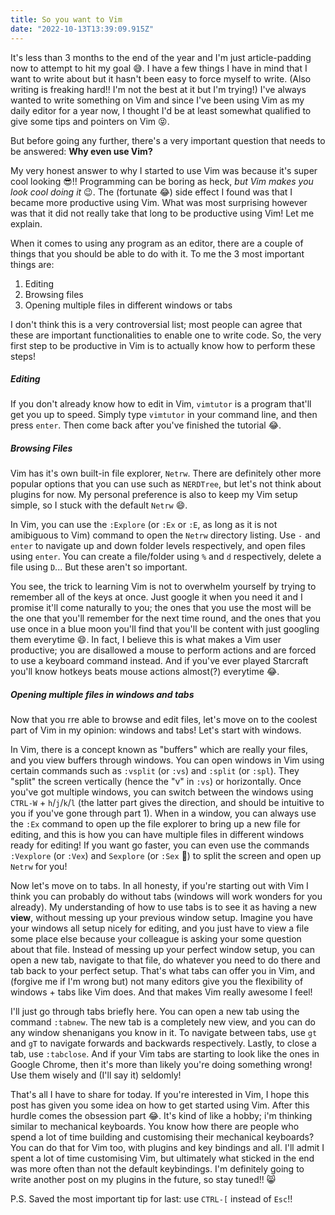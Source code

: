 ```yaml
---
title: So you want to Vim
date: "2022-10-13T13:39:09.915Z"
---
```


It's less than 3 months to the end of the year and I'm just article-padding now to attempt to hit my goal :sweat_smile:. I have a few things I have in mind that I want to write about but it hasn't been easy to force myself to write. (Also writing is freaking hard!! I'm not the best at it but I'm trying!) I've always wanted to write something on Vim and since I've been using Vim as my daily editor for a year now, I thought I'd be at least somewhat qualified to give some tips and pointers on Vim :stuck_out_tongue_closed_eyes:.

But before going any further, there's a very important question that needs to be answered: **Why even use Vim?**

My very honest answer to why I started to use Vim was because it's super cool looking :sunglasses:!! Programming can be boring as heck, *but Vim makes you look cool doing it* :wink:. The (fortunate :joy:) side effect I found was that I became more productive using Vim. What was most surprising however was that it did not really take that long to be productive using Vim! Let me explain.

When it comes to using any program as an editor, there are a couple of things that you should be able to do with it. To me the 3 most important things are:

1. Editing
2. Browsing files
3. Opening multiple files in different windows or tabs

I don't think this is a very controversial list; most people can agree that these are important functionalities to enable one to write code. So, the very first step to be productive in Vim is to actually know how to perform these steps!

##### Editing
If you don't already know how to edit in Vim, `vimtutor` is a program that'll get you up to speed. Simply type `vimtutor` in your command line, and then press `enter`. Then come back after you've finished the tutorial :joy:.


##### Browsing Files
Vim has it's own built-in file explorer, `Netrw`. There are definitely other more popular options that you can use such as `NERDTree`, but let's not think about plugins for now. My personal preference is also to keep my Vim setup simple, so I stuck with the default `Netrw` :smile:.

In Vim, you can use the `:Explore` (or `:Ex` or `:E`, as long as it is not amibiguous to Vim) command to open the `Netrw` directory listing. Use `-` and `enter` to navigate up and down folder levels respectively, and open files using `enter`. You can create a file/folder using `%` and `d` respectively, delete a file using `D`... But these aren't so important.

You see, the trick to learning Vim is not to overwhelm yourself by trying to remember all of the keys at once. Just google it when you need it and I promise it'll come naturally to you; the ones that you use the most will be the one that you'll remember for the next time round, and the ones that you use once in a blue moon you'll find that you'll be content with just googling them everytime :smile:. In fact, I believe this is what makes a Vim user productive; you are disallowed a mouse to perform actions and are forced to use a keyboard command instead. And if you've ever played Starcraft you'll know hotkeys beats mouse actions almost(?) everytime :joy:.

##### Opening multiple files in windows and tabs
Now that you rre able to browse and edit files, let's move on to the coolest part of Vim in my opinion: windows and tabs! Let's start with windows.

In Vim, there is a concept known as "buffers" which are really your files, and you view buffers through windows. You can open windows in Vim using certain commands such as `:vsplit` (or `:vs`) and `:split` (or `:spl`). They "split" the screen vertically (hence the "v" in `:vs`) or horizontally. Once you've got multiple windows, you can switch between the windows using `CTRL-W` + `h`/`j`/`k`/`l` (the latter part gives the direction, and should be intuitive to you if you've gone through part 1). When in a window, you can always use the `:Ex` command to open up the file explorer to bring up a new file for editing, and this is how you can have multiple files in different windows ready for editing! If you want go faster, you can even use the commands `:Vexplore` (or `:Vex`) and `Sexplore` (or `:Sex` :see_no_evil:) to split the screen and open up `Netrw` for you!

Now let's move on to tabs. In all honesty, if you're starting out with Vim I think you can probably do without tabs (windows will work wonders for you already). My understanding of how to use tabs is to see it as having a new **view**, without messing up your previous window setup. Imagine you have your windows all setup nicely for editing, and you just have to view a file some place else because your colleague is asking your some question about that file. Instead of messing up your perfect window setup, you can open a new tab, navigate to that file, do whatever you need to do there and tab back to your perfect setup. That's what tabs can offer you in Vim, and (forgive me if I'm wrong but) not many editors give you the flexibility of windows + tabs like Vim does. And that makes Vim really awesome I feel!

I'll just go through tabs briefly here. You can open a new tab using the command `:tabnew`. The new tab is a completely new view, and you can do any window shenanigans you know in it. To navigate between tabs, use `gt` and `gT` to navigate forwards and backwards respectively. Lastly, to close a tab, use `:tabclose`. And if your Vim tabs are starting to look like the ones in Google Chrome, then it's more than likely you're doing something wrong! Use them wisely and (I'll say it) seldomly!

That's all I have to share for today. If you're interested in Vim, I hope this post has given you some idea on how to get started using Vim. After this hurdle comes the obsession part :joy:. It's kind of like a hobby; i'm thinking similar to mechanical keyboards. You know how there are people who spend a lot of time building and customising their mechanical keyboards? You can do that for Vim too, with plugins and key bindings and all. I'll admit I spent a lot of time customising Vim, but ultimately what sticked in the end was more often than not the default keybindings. I'm definitely going to write another post on my plugins in the future, so stay tuned!! :smile_cat:

P.S. Saved the most important tip for last: use `CTRL-[` instead of `Esc`!!
